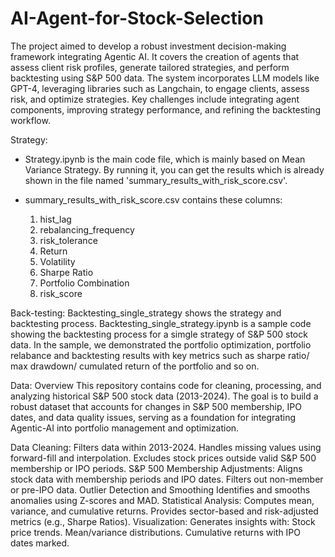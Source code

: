 # AI-Agent-for-Stock-Selection
The project aimed to develop a robust investment decision-making framework integrating Agentic AI. It covers the creation of agents that assess client risk profiles, generate tailored strategies, and perform backtesting using S&P 500 data. The system incorporates LLM models like GPT-4, leveraging libraries such as Langchain, to engage clients, assess risk, and optimize strategies. Key challenges include integrating agent components, improving strategy performance, and refining the backtesting workflow.


Strategy:
- Strategy.ipynb is the main code file, which is mainly based on Mean Variance Strategy. By running it, you can get the results which is already shown in the file named 'summary_results_with_risk_score.csv'.

- summary_results_with_risk_score.csv contains these columns:
	1) hist_lag
	2) rebalancing_frequency
	3) risk_tolerance
	4) Return
	5) Volatility
	6) Sharpe Ratio
	7) Portfolio Combination
	8) risk_score

Back-testing:
Backtesting_single_strategy shows the strategy and backtesting process. Backtesting_single_strategy.ipynb is a sample code showing the backtesting process for a simgle strategy of S&P 500 stock data. In the sample, we demonstrated the portfolio optimization, portfolio relabance and backtesting results with key metrics such as sharpe ratio/ max drawdown/ cumulated return of the portfolio and so on.

Data:
Overview
This repository contains code for cleaning, processing, and analyzing historical S&P 500 stock data (2013-2024). The goal is to build a robust dataset that accounts for changes in S&P 500 membership, IPO dates, and data quality issues, serving as a foundation for integrating Agentic-AI into portfolio management and optimization.

Data Cleaning:
Filters data within 2013-2024.
Handles missing values using forward-fill and interpolation.
Excludes stock prices outside valid S&P 500 membership or IPO periods.
S&P 500 Membership Adjustments:
Aligns stock data with membership periods and IPO dates.
Filters out non-member or pre-IPO data.
Outlier Detection and Smoothing
Identifies and smooths anomalies using Z-scores and MAD.
Statistical Analysis:
Computes mean, variance, and cumulative returns.
Provides sector-based and risk-adjusted metrics (e.g., Sharpe Ratios).
Visualization:
Generates insights with:
Stock price trends.
Mean/variance distributions.
Cumulative returns with IPO dates marked.
